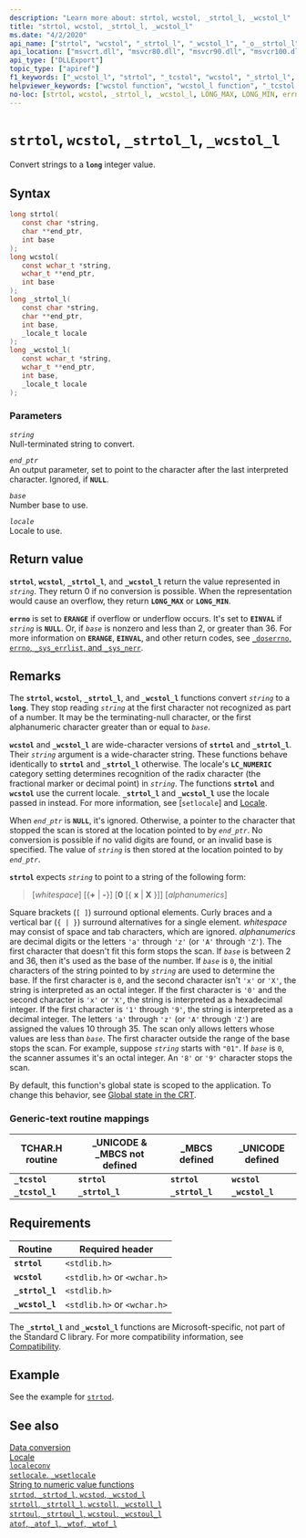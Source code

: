 ```yaml
---
description: "Learn more about: strtol, wcstol, _strtol_l, _wcstol_l"
title: "strtol, wcstol, _strtol_l, _wcstol_l"
ms.date: "4/2/2020"
api_name: ["strtol", "wcstol", "_strtol_l", "_wcstol_l", "_o__strtol_l", "_o__wcstol_l", "_o_strtol", "_o_wcstol"]
api_location: ["msvcrt.dll", "msvcr80.dll", "msvcr90.dll", "msvcr100.dll", "msvcr100_clr0400.dll", "msvcr110.dll", "msvcr110_clr0400.dll", "msvcr120.dll", "msvcr120_clr0400.dll", "ucrtbase.dll", "api-ms-win-crt-convert-l1-1-0.dll", "api-ms-win-crt-private-l1-1-0.dll"]
api_type: ["DLLExport"]
topic_type: ["apiref"]
f1_keywords: ["_wcstol_l", "strtol", "_tcstol", "wcstol", "_strtol_l", "_tcstol_l"]
helpviewer_keywords: ["wcstol function", "wcstol_l function", "_tcstol function", "string conversion, to integers", "tcstol function", "strtol_l function", "_wcstol_l function", "_strtol_l function", "strtol function"]
no-loc: [strtol, wcstol, _strtol_l, _wcstol_l, LONG_MAX, LONG_MIN, errno, ERANGE, EINVAL, LC_NUMERIC, _tcstol, _tcstol_l, localeconv, setlocale, _wsetlocale, strtod, _strtod_l, wcstod, _wcstod_l, strtoll, _strtoll_l, wcstoll, _wcstoll_l, strtoul, _strtoul_l, wcstoul, _wcstoul_l, atof, _atof_l, _wtof, _wtof_l]
---
```

# `strtol`, `wcstol`, `_strtol_l`, `_wcstol_l`

Convert strings to a **`long`** integer value.

## Syntax

```C
long strtol(
   const char *string,
   char **end_ptr,
   int base
);
long wcstol(
   const wchar_t *string,
   wchar_t **end_ptr,
   int base
);
long _strtol_l(
   const char *string,
   char **end_ptr,
   int base,
   _locale_t locale
);
long _wcstol_l(
   const wchar_t *string,
   wchar_t **end_ptr,
   int base,
   _locale_t locale
);
```

### Parameters

*`string`*\
Null-terminated string to convert.

*`end_ptr`*\
An output parameter, set to point to the character after the last interpreted character. Ignored, if **`NULL`**.

*`base`*\
Number base to use.

*`locale`*\
Locale to use.

## Return value

**`strtol`**, **`wcstol`**, **`_strtol_l`**, and **`_wcstol_l`** return the value represented in *`string`*. They return 0 if no conversion is possible. When the representation would cause an overflow, they return **`LONG_MAX`** or **`LONG_MIN`**.

**`errno`** is set to **`ERANGE`** if overflow or underflow occurs. It's set to **`EINVAL`** if *`string`* is **`NULL`**. Or, if *`base`* is nonzero and less than 2, or greater than 36. For more information on **`ERANGE`**, **`EINVAL`**, and other return codes, see [`_doserrno`, `errno`, `_sys_errlist`, and `_sys_nerr`](../errno-doserrno-sys-errlist-and-sys-nerr.md).

## Remarks

The **`strtol`**, **`wcstol`**, **`_strtol_l`**, and **`_wcstol_l`** functions convert *`string`* to a **`long`**. They stop reading *`string`* at the first character not recognized as part of a number. It may be the terminating-null character, or the first alphanumeric character greater than or equal to *`base`*.

**`wcstol`** and **`_wcstol_l`** are wide-character versions of **`strtol`** and **`_strtol_l`**. Their *`string`* argument is a wide-character string. These functions behave identically to **`strtol`** and **`_strtol_l`** otherwise. The locale's **`LC_NUMERIC`** category setting determines recognition of the radix character (the fractional marker or decimal point) in *`string`*. The functions **`strtol`** and **`wcstol`** use the current locale. **`_strtol_l`** and **`_wcstol_l`** use the locale passed in instead. For more information, see [`setlocale`] and [Locale](../locale.md).

When *`end_ptr`* is **`NULL`**, it's ignored. Otherwise, a pointer to the character that stopped the scan is stored at the location pointed to by *`end_ptr`*. No conversion is possible if no valid digits are found, or an invalid base is specified. The value of *`string`* is then stored at the location pointed to by *`end_ptr`*.

**`strtol`** expects *`string`* to point to a string of the following form:

> [*whitespace*] [{**+** &#124; **-**}] [**0** [{ **x** &#124; **X** }]] [*alphanumerics*]

Square brackets (`[ ]`) surround optional elements. Curly braces and a vertical bar (`{ | }`) surround alternatives for a single element. *whitespace* may consist of space and tab characters, which are ignored. *alphanumerics* are decimal digits or the letters `'a'` through `'z'` (or `'A'` through `'Z'`). The first character that doesn't fit this form stops the scan. If *`base`* is between 2 and 36, then it's used as the base of the number. If *`base`* is `0`, the initial characters of the string pointed to by *`string`* are used to determine the base. If the first character is `0`, and the second character isn't `'x'` or `'X'`, the string is interpreted as an octal integer. If the first character is `'0'` and the second character is `'x'` or `'X'`, the string is interpreted as a hexadecimal integer. If the first character is `'1'` through `'9'`, the string is interpreted as a decimal integer. The letters `'a'` through `'z'` (or `'A'` through `'Z'`) are assigned the values 10 through 35. The scan only allows letters whose values are less than *`base`*. The first character outside the range of the base stops the scan. For example, suppose *`string`* starts with `"01"`. If *`base`* is `0`, the scanner assumes it's an octal integer. An `'8'` or `'9'` character stops the scan.

By default, this function's global state is scoped to the application. To change this behavior, see [Global state in the CRT](../global-state.md).

### Generic-text routine mappings

|TCHAR.H routine|_UNICODE & _MBCS not defined|_MBCS defined|_UNICODE defined|
|---------------------|------------------------------------|--------------------|-----------------------|
|**`_tcstol`**|**`strtol`**|**`strtol`**|**`wcstol`**|
|**`_tcstol_l`**|**`_strtol_l`**|**`_strtol_l`**|**`_wcstol_l`**|

## Requirements

|Routine|Required header|
|-------------|---------------------|
|**`strtol`**|`<stdlib.h>`|
|**`wcstol`**|`<stdlib.h>` or `<wchar.h>`|
|**`_strtol_l`**|`<stdlib.h>`|
|**`_wcstol_l`**|`<stdlib.h>` or `<wchar.h>`|

The **`_strtol_l`** and **`_wcstol_l`** functions are Microsoft-specific, not part of the Standard C library. For more compatibility information, see [Compatibility](../compatibility.md).

## Example

See the example for [`strtod`](strtod-strtod-l-wcstod-wcstod-l.md).

## See also

[Data conversion](../data-conversion.md)\
[Locale](../locale.md)\
[`localeconv`](localeconv.md)\
[`setlocale`, `_wsetlocale`](setlocale-wsetlocale.md)\
[String to numeric value functions](../string-to-numeric-value-functions.md)\
[`strtod`, `_strtod_l`, `wcstod`, `_wcstod_l`](strtod-strtod-l-wcstod-wcstod-l.md)\
[`strtoll`, `_strtoll_l`, `wcstoll`, `_wcstoll_l`](strtoll-strtoll-l-wcstoll-wcstoll-l.md)\
[`strtoul`, `_strtoul_l`, `wcstoul`, `_wcstoul_l`](strtoul-strtoul-l-wcstoul-wcstoul-l.md)\
[`atof`, `_atof_l`, `_wtof`, `_wtof_l`](atof-atof-l-wtof-wtof-l.md)
